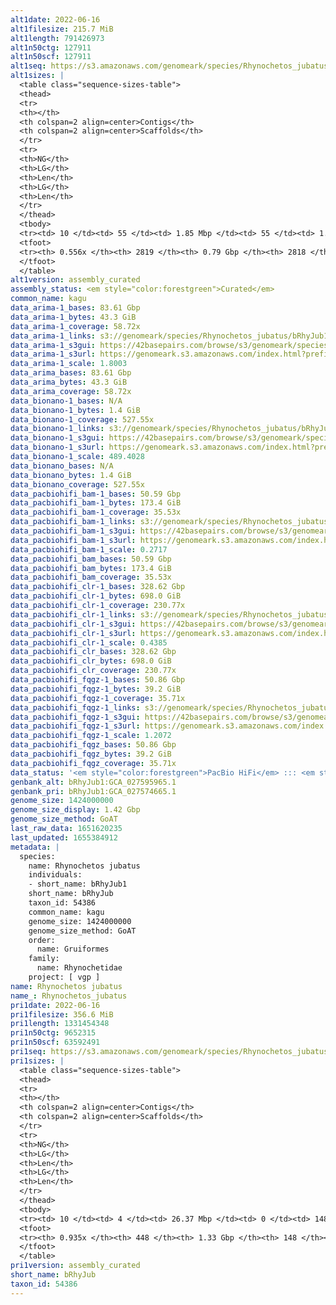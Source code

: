 ```yaml
---
alt1date: 2022-06-16
alt1filesize: 215.7 MiB
alt1length: 791426973
alt1n50ctg: 127911
alt1n50scf: 127911
alt1seq: https://s3.amazonaws.com/genomeark/species/Rhynochetos_jubatus/bRhyJub1/assembly_curated/bRhyJub1.alt.cur.20220616.fasta.gz
alt1sizes: |
  <table class="sequence-sizes-table">
  <thead>
  <tr>
  <th></th>
  <th colspan=2 align=center>Contigs</th>
  <th colspan=2 align=center>Scaffolds</th>
  </tr>
  <tr>
  <th>NG</th>
  <th>LG</th>
  <th>Len</th>
  <th>LG</th>
  <th>Len</th>
  </tr>
  </thead>
  <tbody>
  <tr><td> 10 </td><td> 55 </td><td> 1.85 Mbp </td><td> 55 </td><td> 1.85 Mbp </td></tr>  <tr><td> 20 </td><td> 155 </td><td> 1.16 Mbp </td><td> 155 </td><td> 1.16 Mbp </td></tr>  <tr><td> 30 </td><td> 309 </td><td> 0.75 Mbp </td><td> 309 </td><td> 0.75 Mbp </td></tr>  <tr><td> 40 </td><td> 553 </td><td> 453.03 Kbp </td><td> 553 </td><td> 453.03 Kbp </td></tr>  <tr style="background-color:#cccccc;"><td> 50 </td><td> 1096 </td><td> 127.91 Kbp </td><td> 1096 </td><td> 127.91 Kbp </td></tr>  <tr><td> 60 </td><td> 0 </td><td>  </td><td> 0 </td><td>  </td></tr>  <tr><td> 70 </td><td> 0 </td><td>  </td><td> 0 </td><td>  </td></tr>  <tr><td> 80 </td><td> 0 </td><td>  </td><td> 0 </td><td>  </td></tr>  <tr><td> 90 </td><td> 0 </td><td>  </td><td> 0 </td><td>  </td></tr>  <tr><td> 100 </td><td> 0 </td><td>  </td><td> 0 </td><td>  </td></tr>  </tbody>
  <tfoot>
  <tr><th> 0.556x </th><th> 2819 </th><th> 0.79 Gbp </th><th> 2818 </th><th> 0.79 Gbp </th></tr>
  </tfoot>
  </table>
alt1version: assembly_curated
assembly_status: <em style="color:forestgreen">Curated</em>
common_name: kagu
data_arima-1_bases: 83.61 Gbp
data_arima-1_bytes: 43.3 GiB
data_arima-1_coverage: 58.72x
data_arima-1_links: s3://genomeark/species/Rhynochetos_jubatus/bRhyJub1/genomic_data/arima/<br>
data_arima-1_s3gui: https://42basepairs.com/browse/s3/genomeark/species/Rhynochetos_jubatus/bRhyJub1/genomic_data/arima/
data_arima-1_s3url: https://genomeark.s3.amazonaws.com/index.html?prefix=species/Rhynochetos_jubatus/bRhyJub1/genomic_data/arima/
data_arima-1_scale: 1.8003
data_arima_bases: 83.61 Gbp
data_arima_bytes: 43.3 GiB
data_arima_coverage: 58.72x
data_bionano-1_bases: N/A
data_bionano-1_bytes: 1.4 GiB
data_bionano-1_coverage: 527.55x
data_bionano-1_links: s3://genomeark/species/Rhynochetos_jubatus/bRhyJub1/genomic_data/bionano/<br>
data_bionano-1_s3gui: https://42basepairs.com/browse/s3/genomeark/species/Rhynochetos_jubatus/bRhyJub1/genomic_data/bionano/
data_bionano-1_s3url: https://genomeark.s3.amazonaws.com/index.html?prefix=species/Rhynochetos_jubatus/bRhyJub1/genomic_data/bionano/
data_bionano-1_scale: 489.4028
data_bionano_bases: N/A
data_bionano_bytes: 1.4 GiB
data_bionano_coverage: 527.55x
data_pacbiohifi_bam-1_bases: 50.59 Gbp
data_pacbiohifi_bam-1_bytes: 173.4 GiB
data_pacbiohifi_bam-1_coverage: 35.53x
data_pacbiohifi_bam-1_links: s3://genomeark/species/Rhynochetos_jubatus/bRhyJub1/genomic_data/pacbio_hifi/<br>
data_pacbiohifi_bam-1_s3gui: https://42basepairs.com/browse/s3/genomeark/species/Rhynochetos_jubatus/bRhyJub1/genomic_data/pacbio_hifi/
data_pacbiohifi_bam-1_s3url: https://genomeark.s3.amazonaws.com/index.html?prefix=species/Rhynochetos_jubatus/bRhyJub1/genomic_data/pacbio_hifi/
data_pacbiohifi_bam-1_scale: 0.2717
data_pacbiohifi_bam_bases: 50.59 Gbp
data_pacbiohifi_bam_bytes: 173.4 GiB
data_pacbiohifi_bam_coverage: 35.53x
data_pacbiohifi_clr-1_bases: 328.62 Gbp
data_pacbiohifi_clr-1_bytes: 698.0 GiB
data_pacbiohifi_clr-1_coverage: 230.77x
data_pacbiohifi_clr-1_links: s3://genomeark/species/Rhynochetos_jubatus/bRhyJub1/genomic_data/pacbio_hifi/<br>
data_pacbiohifi_clr-1_s3gui: https://42basepairs.com/browse/s3/genomeark/species/Rhynochetos_jubatus/bRhyJub1/genomic_data/pacbio_hifi/
data_pacbiohifi_clr-1_s3url: https://genomeark.s3.amazonaws.com/index.html?prefix=species/Rhynochetos_jubatus/bRhyJub1/genomic_data/pacbio_hifi/
data_pacbiohifi_clr-1_scale: 0.4385
data_pacbiohifi_clr_bases: 328.62 Gbp
data_pacbiohifi_clr_bytes: 698.0 GiB
data_pacbiohifi_clr_coverage: 230.77x
data_pacbiohifi_fqgz-1_bases: 50.86 Gbp
data_pacbiohifi_fqgz-1_bytes: 39.2 GiB
data_pacbiohifi_fqgz-1_coverage: 35.71x
data_pacbiohifi_fqgz-1_links: s3://genomeark/species/Rhynochetos_jubatus/bRhyJub1/genomic_data/pacbio_hifi/<br>
data_pacbiohifi_fqgz-1_s3gui: https://42basepairs.com/browse/s3/genomeark/species/Rhynochetos_jubatus/bRhyJub1/genomic_data/pacbio_hifi/
data_pacbiohifi_fqgz-1_s3url: https://genomeark.s3.amazonaws.com/index.html?prefix=species/Rhynochetos_jubatus/bRhyJub1/genomic_data/pacbio_hifi/
data_pacbiohifi_fqgz-1_scale: 1.2072
data_pacbiohifi_fqgz_bases: 50.86 Gbp
data_pacbiohifi_fqgz_bytes: 39.2 GiB
data_pacbiohifi_fqgz_coverage: 35.71x
data_status: '<em style="color:forestgreen">PacBio HiFi</em> ::: <em style="color:forestgreen">Arima</em>'
genbank_alt: bRhyJub1:GCA_027595965.1
genbank_pri: bRhyJub1:GCA_027574665.1
genome_size: 1424000000
genome_size_display: 1.42 Gbp
genome_size_method: GoAT
last_raw_data: 1651620235
last_updated: 1655384912
metadata: |
  species:
    name: Rhynochetos jubatus
    individuals:
    - short_name: bRhyJub1
    short_name: bRhyJub
    taxon_id: 54386
    common_name: kagu
    genome_size: 1424000000
    genome_size_method: GoAT
    order:
      name: Gruiformes
    family:
      name: Rhynochetidae
    project: [ vgp ]
name: Rhynochetos jubatus
name_: Rhynochetos_jubatus
pri1date: 2022-06-16
pri1filesize: 356.6 MiB
pri1length: 1331454348
pri1n50ctg: 9652315
pri1n50scf: 63592491
pri1seq: https://s3.amazonaws.com/genomeark/species/Rhynochetos_jubatus/bRhyJub1/assembly_curated/bRhyJub1.pri.cur.20220616.fasta.gz
pri1sizes: |
  <table class="sequence-sizes-table">
  <thead>
  <tr>
  <th></th>
  <th colspan=2 align=center>Contigs</th>
  <th colspan=2 align=center>Scaffolds</th>
  </tr>
  <tr>
  <th>NG</th>
  <th>LG</th>
  <th>Len</th>
  <th>LG</th>
  <th>Len</th>
  </tr>
  </thead>
  <tbody>
  <tr><td> 10 </td><td> 4 </td><td> 26.37 Mbp </td><td> 0 </td><td> 148.63 Mbp </td></tr>  <tr><td> 20 </td><td> 10 </td><td> 23.31 Mbp </td><td> 2 </td><td> 126.03 Mbp </td></tr>  <tr><td> 30 </td><td> 17 </td><td> 16.80 Mbp </td><td> 3 </td><td> 85.19 Mbp </td></tr>  <tr><td> 40 </td><td> 27 </td><td> 13.33 Mbp </td><td> 4 </td><td> 79.19 Mbp </td></tr>  <tr style="background-color:#cccccc;"><td> 50 </td><td> 39 </td><td style="background-color:#88ff88;"> 9.65 Mbp </td><td> 6 </td><td style="background-color:#88ff88;"> 63.59 Mbp </td></tr>  <tr><td> 60 </td><td> 56 </td><td> 7.10 Mbp </td><td> 10 </td><td> 31.64 Mbp </td></tr>  <tr><td> 70 </td><td> 84 </td><td> 4.06 Mbp </td><td> 16 </td><td> 22.07 Mbp </td></tr>  <tr><td> 80 </td><td> 130 </td><td> 2.24 Mbp </td><td> 24 </td><td> 13.33 Mbp </td></tr>  <tr><td> 90 </td><td> 229 </td><td> 0.82 Mbp </td><td> 52 </td><td> 2.05 Mbp </td></tr>  <tr><td> 100 </td><td> 0 </td><td>  </td><td> 0 </td><td>  </td></tr>  </tbody>
  <tfoot>
  <tr><th> 0.935x </th><th> 448 </th><th> 1.33 Gbp </th><th> 148 </th><th> 1.33 Gbp </th></tr>
  </tfoot>
  </table>
pri1version: assembly_curated
short_name: bRhyJub
taxon_id: 54386
---
```

